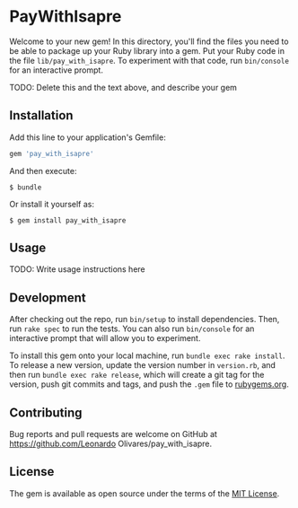 # PayWithIsapre

Welcome to your new gem! In this directory, you'll find the files you need to be able to package up your Ruby library into a gem. Put your Ruby code in the file `lib/pay_with_isapre`. To experiment with that code, run `bin/console` for an interactive prompt.

TODO: Delete this and the text above, and describe your gem

## Installation

Add this line to your application's Gemfile:

```ruby
gem 'pay_with_isapre'
```

And then execute:

    $ bundle

Or install it yourself as:

    $ gem install pay_with_isapre

## Usage

TODO: Write usage instructions here

## Development

After checking out the repo, run `bin/setup` to install dependencies. Then, run `rake spec` to run the tests. You can also run `bin/console` for an interactive prompt that will allow you to experiment.

To install this gem onto your local machine, run `bundle exec rake install`. To release a new version, update the version number in `version.rb`, and then run `bundle exec rake release`, which will create a git tag for the version, push git commits and tags, and push the `.gem` file to [rubygems.org](https://rubygems.org).

## Contributing

Bug reports and pull requests are welcome on GitHub at https://github.com/Leonardo Olivares/pay_with_isapre.


## License

The gem is available as open source under the terms of the [MIT License](http://opensource.org/licenses/MIT).

